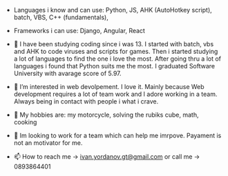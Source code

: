 - Languages i know and can use: Python, JS, AHK (AutoHotkey script), batch, VBS, C++ (fundamentals), 
- Frameworks i can use: Django, Angular, React 

- 👋 I have been studying coding since i was 13. I started with batch, vbs and AHK to code viruses and scripts for games. Then i started studying a lot of languages to find the one i love the most. After going thru a lot of languages i found that Python suits me the most. I graduated Software University with avarage score of 5.97.

- 👀 I’m interested in web devolpement. I love it. Mainly because Web development requires a lot of team work and I adore working in a team. Always being in contact with people i what i crave.
- 🥵 My hobbies are: my motorcycle, solving the rubiks cube, math, cooking
- 💞️ Im looking to work for a team which can help me imrpove. Payament is not an motivator for me.
- 📫 How to reach me -> ivan.yordanov.gt@gmail.com or call me -> 0893864401
